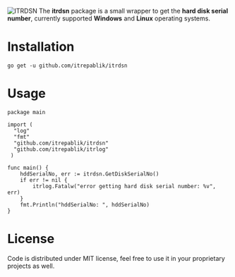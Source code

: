 
![ITRDSN](https://user-images.githubusercontent.com/58651329/79336006-8e9fb380-7f55-11ea-84bf-553a86126906.png)
The **itrdsn** package is a small wrapper to get the **hard disk serial number**, currently supported **Windows** and **Linux** operating systems.

# Installation
```
go get -u github.com/itrepablik/itrdsn
```

# Usage
```
package main

import (
  "log"
  "fmt"
  "github.com/itrepablik/itrdsn"
  "github.com/itrepablik/itrlog"
 )
 
func main() {
	hddSerialNo, err := itrdsn.GetDiskSerialNo()
	if err != nil {
		itrlog.Fatalw("error getting hard disk serial number: %v", err)
	}
	fmt.Println("hddSerialNo: ", hddSerialNo)
}
```

# License
Code is distributed under MIT license, feel free to use it in your proprietary projects as well.
